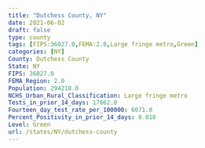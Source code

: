 ```yaml
---
title: "Dutchess County, NY"
date: 2021-06-02
draft: false
type: county
tags: [FIPS:36027.0,FEMA:2.0,Large fringe metro,Green]
categories: [NY]
County: Dutchess County
State: NY
FIPS: 36027.0
FEMA_Region: 2.0
Population: 294218.0
NCHS_Urban_Rural_Classification: Large fringe metro
Tests_in_prior_14_days: 17862.0
Fourteen_day_test_rate_per_100000: 6071.0
Percent_Positivity_in_prior_14_days: 0.018
Level: Green
url: /states/NY/dutchess-county
---
```



